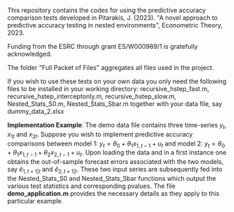This repository contains the codes for using the predictive accuracy comparison tests developed
in Pitarakis, J. (2023). "A novel approach to predictive accuracy testing in nested environments", Econometric Theory, 2023. 

Funding from the ESRC through grant ES/W000989/1 is gratefully acknowledged.

The folder "Full Packet of Files" aggregates all files used in the project. 

If you wish to use these tests on your own data you only need the following files to be installed in your working directory: recursive_hstep_fast.m, recursive_hstep_interceptonly.m, recursive_hstep_slow.m, Nested_Stats_S0.m, Nested_Stats_Sbar.m together with your data file, say dummy_data_2.xlsx

**Implementation Example**: 
The demo data file contains three time-series  $y_{t}$, $x_{1t}$ and $x_{2t}$. Suppose you wish to implement predictive accuracy comparisons between model 1: $y_{t}=\theta_{0}+\theta_{1}x_{1,t-1}+u_{t}$ and model 2: $y_{t}=\theta_{0}+\theta_{1}x_{1,t-1}+\theta_{2} x_{2,t-1}+u_{t}$. Upon loading the data and in a first instance one obtains the out-of-sample forecast errors associated with the two models, say $\hat{e}_{1,t+1|t}$ and $\hat{e}_{2,t+1|t}$. These two input series are subsequently fed into the Nested_Stats_S0 and Nested_Stats_Sbar functions which output the various test statistics and corresponding pvalues. The file **demo_application.m** provides the necessary details as they apply to this particular example. 

